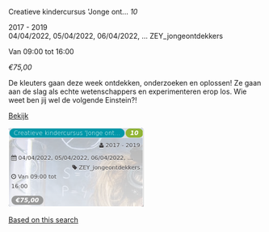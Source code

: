 Creatieve kindercursus 'Jonge ont... *10*

2017 - 2019  
04/04/2022, 05/04/2022, 06/04/2022, ... ZEY\_jongeontdekkers  

Van 09:00 tot 16:00

*€75,00*

  

De kleuters gaan deze week ontdekken, onderzoeken en oplossen! Ze gaan aan de slag als echte wetenschappers en experimenteren erop los. Wie weet ben jij wel de volgende Einstein?!

[Bekijk](https://tickets.vgc.be/activity/subscribe/ZEY_jongeontdekkers)

![](71902.png)

[Based on this search](https://tickets.vgc.be/activity/index?&vrijeplaatsen=1&Age%5B%5D=3%2C5&entity=276)